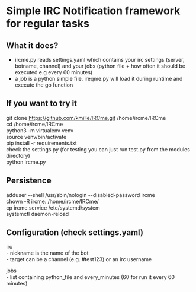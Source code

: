 # Simple IRC Notification framework for regular tasks

## What it does? 
- ircme.py reads settings.yaml which contains your irc settings (server, botname, channel) and your jobs (python file + how often it should be executed e.g every 60 minutes)
- a job is a python simple file. ireqme.py will load it during runtime and execute the go function

## If you want to try it
git clone https://github.com/kmille/IRCme.git /home/ircme/IRCme  
cd /home/ircme/IRCme  
python3 -m virtualenv venv  
source venv/bin/activate  
pip install -r requirements.txt  
check the settings.py (for testing you can just run test.py from the modules directory)  
python ircme.py  

## Persistence
adduser --shell /usr/sbin/nologin --disabled-password ircme  
chown -R ircme: /home/ircme/IRCme/  
cp ircme.service /etc/systemd/system  
systemctl daemon-reload  

## Configuration (check settings.yaml)
irc  
    - nickname is the name of the bot  
    - target can be a channel (e.g. #test123) or an irc username  

jobs  
    - list containing python_file and every_minutes (60 for run it every 60 minutes)  



